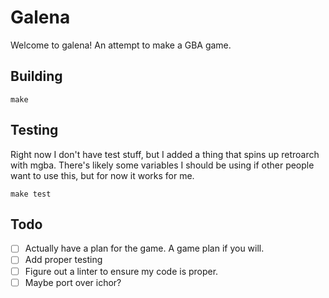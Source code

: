 # Galena
Welcome to galena! An attempt to make a GBA game.

## Building

`make`

## Testing

Right now I don't have test stuff, but I added a thing that spins up retroarch with mgba. There's likely some variables I should be using if other people want to use this, but for now it works for me.

`make test`

## Todo

- [ ] Actually have a plan for the game. A game plan if you will.
- [ ] Add proper testing
- [ ] Figure out a linter to ensure my code is proper.
- [ ] Maybe port over ichor?
